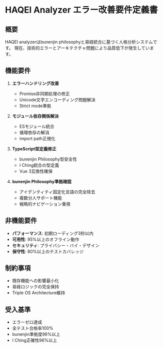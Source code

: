 # HAQEI Analyzer エラー改善要件定義書

## 概要
HAQEI analyzerはbunenjin philosophyと易経統合に基づく人格分析システムです。
現在、技術的エラーとアーキテクチャ問題により品質低下が発生しています。

## 機能要件
1. **エラーハンドリング改善**
   - Promise非同期処理の修正
   - Unicode文字エンコーディング問題解決
   - Strict mode準拠

2. **モジュール依存関係解決**
   - ESモジュール統合
   - 循環依存の解消
   - import path正規化

3. **TypeScript型定義修正**
   - bunenjin Philosophy型安全性
   - I Ching統合の型定義
   - Vue 3互換性確保

4. **bunenjin Philosophy準拠確認**
   - アイデンティティ固定化言語の完全除去
   - 複数分人サポート機能
   - 戦略的ナビゲーション重視

## 非機能要件
- **パフォーマンス**: 初期ローディング3秒以内
- **可用性**: 95%以上のオフライン動作
- **セキュリティ**: プライバシー・バイ・デザイン
- **保守性**: 80%以上のテストカバレッジ

## 制約事項
- 既存機能への影響最小化
- 易経ロジックの完全保持
- Triple OS Architecture維持

## 受入基準
- エラーゼロ達成
- 全テスト合格率100%
- bunenjin準拠度98%以上
- I Ching正確性96%以上